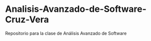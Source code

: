 # Analisis-Avanzado-de-Software-Cruz-Vera
Repositorio para la clase de Análisis Avanzado de Software
